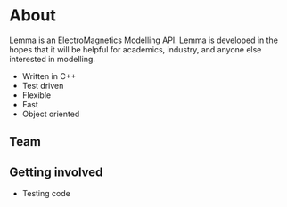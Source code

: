 # About

Lemma is an ElectroMagnetics Modelling API. Lemma is developed in the hopes that it will be helpful for academics, industry, and anyone else interested in modelling. 

* Written in C++ 
* Test driven   
* Flexible 
* Fast 
* Object oriented 

## Team 

## Getting involved
* Testing code
